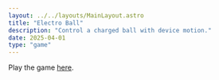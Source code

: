 ```yaml
---
layout: ../../layouts/MainLayout.astro
title: "Electro Ball"
description: "Control a charged ball with device motion."
date: 2025-04-01
type: "game"
---
```


Play the game [here](/games/electro-ball/index.html).
